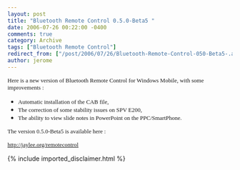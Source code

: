 ```yaml
---
layout: post
title: "Bluetooth Remote Control 0.5.0-Beta5 "
date: 2006-07-26 00:22:00 -0400
comments: true
category: Archive
tags: ["Bluetooth Remote Control"]
redirect_from: ["/post/2006/07/26/Bluetooth-Remote-Control-050-Beta5-.aspx", "/post/2006/07/26/bluetooth-remote-control-050-beta5-.aspx"]
author: jerome
---
```

<!-- more -->
<P><FONT face=Tahoma size=2>Here is a new version of Bluetooth Remote Control for Windows Mobile, with some improvements :</FONT></P>
<UL>
<LI><FONT face=Tahoma size=2>Automatic installation of the CAB file,</FONT> 
<LI><FONT face=Tahoma size=2>The correction of some stability issues on SPV E200,</FONT> 
<LI><FONT face=Tahoma size=2>The ability to view slide notes&nbsp;in PowerPoint on the PPC/SmartPhone.</FONT></LI></UL>
<P><FONT face=Tahoma size=2>The version 0.5.0-Beta5 is available here :</FONT></P>
<P><A href="/remotecontrol"><FONT face=Tahoma size=2>http://jaylee.org/remotecontrol</FONT></A> </P>
{% include imported_disclaimer.html %}
